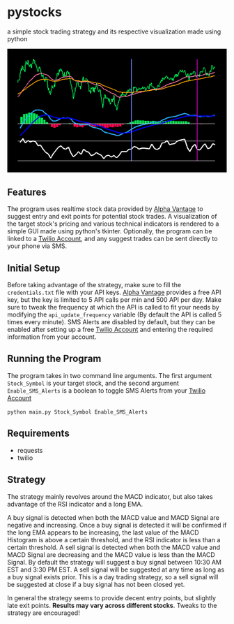 # pystocks
a simple stock trading strategy and its respective visualization made using python

![Image of Program](https://github.com/thismarvin/pystocks/blob/master/Preview.png)

## Features
The program uses realtime stock data provided by [Alpha Vantage](https://www.alphavantage.co/) to suggest entry and exit points for potential stock trades. A visualization of the target stock's pricing and various technical indicators is rendered to a simple GUI made using python's tkinter. Optionally, the program can be linked to a [Twilio Account](https://www.twilio.com/), and any suggest trades can be sent directly to your phone via SMS.

## Initial Setup
Before taking advantage of the strategy, make sure to fill the `credentials.txt` file with your API keys. [Alpha Vantage](https://www.alphavantage.co/) provides a free API key, but the key is limited to 5 API calls per min and 500 API per day. Make sure to tweak the frequency at which the API is called to fit your needs by modifying the `api_update_frequency` variable (By default the API is called 5 times every minute). SMS Alerts are disabled by default, but they can be enabled after setting up a free [Twilio Account](https://www.twilio.com/) and entering the required information from your account.

## Running the Program
The program takes in two command line arguments. The first argument `Stock_Symbol` is your target stock, and the second argument `Enable_SMS_Alerts` is a boolean to toggle SMS Alerts from your [Twilio Account](https://www.twilio.com/)

`python main.py Stock_Symbol Enable_SMS_Alerts`

## Requirements
- requests
- twilio

## Strategy
The strategy mainly revolves around the MACD indicator, but also takes advantage of the RSI indicator and a long EMA. 

A buy signal is detected when both the MACD value and MACD Signal are negative and increasing. Once a buy signal is detected it will be confirmed if the long EMA appears to be increasing, the last value of the MACD Histogram is above a certain threshold, and the RSI indicator is less than a certain threshold. A sell signal is detected when both the MACD value and MACD Signal are decreasing and the MACD value is less than the MACD Signal. By default the strategy will suggest a buy signal between 10:30 AM EST and 3:30 PM EST. A sell signal will be suggested at any time as long as a buy signal exists prior. This is a day trading strategy, so a sell signal will be suggested at close if a buy signal has not been closed yet.

In general the strategy seems to provide decent entry points, but slightly late exit points. **Results may vary across different stocks**. Tweaks to the strategy are encouraged!